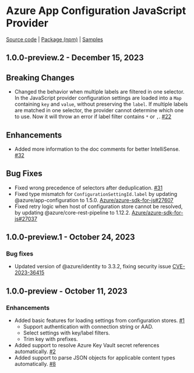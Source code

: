 # Azure App Configuration JavaScript Provider

[Source code][source_code] | [Package (npm)][package] | [Samples][samples]

## 1.0.0-preview.2 - December 15, 2023
## Breaking Changes
- Changed the behavior when multiple labels are filtered in one selector. In the JavaScript provider configuration settings are loaded into a `Map` containing `key` and `value`, without preserving the `label`. If multiple labels are matched in one selector, the provider cannot determine which one to use. Now it will throw an error if label filter contains `*` or `,`. [#22](https://github.com/Azure/AppConfiguration-JavaScriptProvider/pull/22)

## Enhancements
- Added more information to the doc comments for better IntelliSense. [#32](https://github.com/Azure/AppConfiguration-JavaScriptProvider/pull/32)

## Bug Fixes
- Fixed wrong precedence of selectors after deduplication. [#31](https://github.com/Azure/AppConfiguration-JavaScriptProvider/pull/31)
- Fixed type mismatch for `ConfigurationSettingId.label` by updating @azure/app-configuration to 1.5.0. [Azure/azure-sdk-for-js#27607](https://github.com/Azure/azure-sdk-for-js/issues/27607)
- Fixed retry logic when host of configuration store cannot be resolved, by updating @azure/core-rest-pipeline to 1.12.2. [Azure/azure-sdk-for-js#27037](https://github.com/Azure/azure-sdk-for-js/issues/27037)


## 1.0.0-preview.1 - October 24, 2023
### Bug fixes
- Updated version of @azure/identity to 3.3.2, fixing security issue [CVE-2023-36415](https://msrc.microsoft.com/update-guide/en-US/vulnerability/CVE-2023-36415)

## 1.0.0-preview - October 11, 2023
### Enhancements
- Added basic features for loading settings from configuration stores. [#1](https://github.com/Azure/AppConfiguration-JavaScriptProvider/pull/1)
  - Support authentication with connection string or AAD.
  - Select settings with key/label filters.
  - Trim key with prefixes.
- Added support to resolve Azure Key Vault secret references automatically. [#2](https://github.com/Azure/AppConfiguration-JavaScriptProvider/pull/2)
- Added support to parse JSON objects for applicable content types automatically. [#8](https://github.com/Azure/AppConfiguration-JavaScriptProvider/pull/8)

[package]: https://www.npmjs.com/package/@azure/app-configuration-provider
[samples]: https://github.com/Azure/AppConfiguration-JavaScriptProvider/tree/main/examples
[source_code]: https://github.com/Azure/AppConfiguration-JavaScriptProvider
